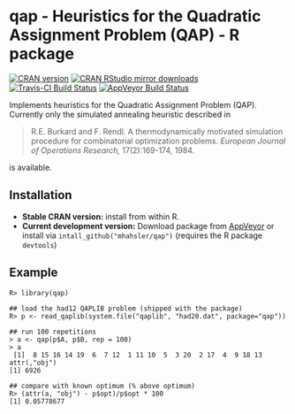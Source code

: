 # qap - Heuristics for the Quadratic Assignment Problem (QAP) - R package

[![CRAN version](http://www.r-pkg.org/badges/version/qap)](http://cran.r-project.org/web/packages/qap/index.html)
[![CRAN RStudio mirror downloads](http://cranlogs.r-pkg.org/badges/qap)](http://cran.r-project.org/web/packages/qap/index.html)
[![Travis-CI Build Status](https://travis-ci.org/mhahsler/qap.svg?branch=master)](https://travis-ci.org/mhahsler/qap)
[![AppVeyor Build Status](https://ci.appveyor.com/api/projects/status/github/mhahsler/qap?branch=master&svg=true)](https://ci.appveyor.com/project/mhahsler/qap)

Implements heuristics for the Quadratic Assignment Problem (QAP). Currently only the simulated annealing heuristic described in 

> R.E. Burkard and F. Rendl. A thermodynamically motivated
> simulation procedure for combinatorial optimization problems.
> _European Journal of Operations Research,_ 17(2):169-174, 1984.

is available. 

## Installation

* __Stable CRAN version:__ install from within R.
* __Current development version:__ Download package from [AppVeyor](https://ci.appveyor.com/project/mhahsler/qap/build/artifacts) or install via `intall_github("mhahsler/qap")` (requires the R package `devtools`) 

## Example
```
R> library(qap)
 
## load the had12 QAPLIB problem (shipped with the package)
R> p <- read_qaplib(system.file("qaplib", "had20.dat", package="qap"))

## run 100 repetitions
> a <- qap(p$A, p$B, rep = 100)
> a
 [1]  8 15 16 14 19  6  7 12  1 11 10  5  3 20  2 17  4  9 18 13
attr(,"obj")
[1] 6926
 
## compare with known optimum (% above optimum)
R> (attr(a, "obj") - p$opt)/p$opt * 100
[1] 0.05778677
```
